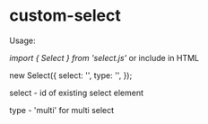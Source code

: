 # custom-select

Usage:

*import { Select } from 'select.js'*
or include *<script src="select.js" ></script>* in HTML

new Select({
    select: '',
    type: '',
});

select - id of existing select element

type - 'multi' for multi select
